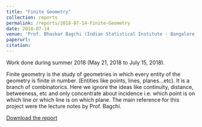 ```yaml
---
title: "Finite Geometry"
collection: reports
permalink: /reports/2018-07-14-Finite-Geometry
date: 2018-07-14
venue: 'Prof. Bhaskar Bagchi (Indian Statistical Institute - Bangalore)'
paperurl: 
citation: 
---
```

Work done during summer 2018 (May 21, 2018 to July 15, 2018).

Finite geometry is the study of geometries in which every entity of the geometry is finite in number. (Entities like points, lines, planes...etc). It is a branch of combinatorics. Here we ignore the ideas like continuity, distance, betweeness, etc and only concentrate about incidence i.e. which point is on which line or which line is on which plane. The main reference for this project were the lecture notes by Prof. Bagchi.

[Download the report](https://t-padma.github.io/files/finite-geometry-ragaleena.pdf)
